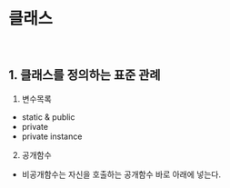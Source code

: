 # 클래스

<br>

## 1. 클래스를 정의하는 표준 관례

1. 변수목록
  - static & public
  - private
  - private instance
2. 공개함수
  - 비공개함수는 자신을 호출하는 공개함수 바로 아래에 넣는다.

